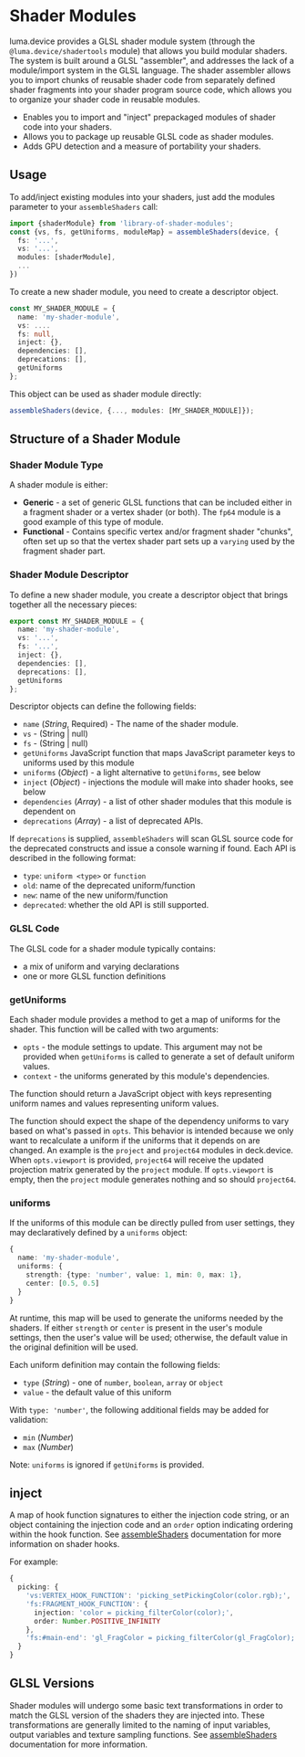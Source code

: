 # Shader Modules

luma.device provides a GLSL shader module system (through the `@luma.device/shadertools` module) that allows you build modular shaders. The system is built around a GLSL "assembler", and addresses the lack of a module/import system in the GLSL language. The shader assembler allows you to import chunks of reusable shader code from separately defined shader fragments into your shader program source code, which allows you to organize your shader code in reusable modules.

- Enables you to import and "inject" prepackaged modules of shader code into your shaders.
- Allows you to package up reusable GLSL code as shader modules.
- Adds GPU detection and a measure of portability your shaders.

## Usage

To add/inject existing modules into your shaders, just add the modules parameter to your `assembleShaders` call:

```typescript
import {shaderModule} from 'library-of-shader-modules';
const {vs, fs, getUniforms, moduleMap} = assembleShaders(device, {
  fs: '...',
  vs: '...',
  modules: [shaderModule],
  ...
})
```

To create a new shader module, you need to create a descriptor object.

```typescript
const MY_SHADER_MODULE = {
  name: 'my-shader-module',
  vs: ....
  fs: null,
  inject: {},
  dependencies: [],
  deprecations: [],
  getUniforms
};
```

This object can be used as shader module directly:

```typescript
assembleShaders(device, {..., modules: [MY_SHADER_MODULE]});
```

## Structure of a Shader Module

### Shader Module Type

A shader module is either:

- **Generic** - a set of generic GLSL functions that can be included either in a fragment shader or a vertex shader (or both). The `fp64` module is a good example of this type of module.
- **Functional** - Contains specific vertex and/or fragment shader "chunks", often set up so that the vertex shader part sets up a `varying` used by the fragment shader part.

### Shader Module Descriptor

To define a new shader module, you create a descriptor object that brings together all the necessary pieces:

```typescript
export const MY_SHADER_MODULE = {
  name: 'my-shader-module',
  vs: '...',
  fs: '...',
  inject: {},
  dependencies: [],
  deprecations: [],
  getUniforms
};
```

Descriptor objects can define the following fields:

- `name` (_String_, Required) - The name of the shader module.
- `vs` - (String | null)
- `fs` - (String | null)
- `getUniforms` JavaScript function that maps JavaScript parameter keys to uniforms used by this module
- `uniforms` (_Object_) - a light alternative to `getUniforms`, see below
- `inject` (_Object_) - injections the module will make into shader hooks, see below
- `dependencies` (_Array_) - a list of other shader modules that this module is dependent on
- `deprecations` (_Array_) - a list of deprecated APIs.

If `deprecations` is supplied, `assembleShaders` will scan GLSL source code for the deprecated constructs and issue a console warning if found. Each API is described in the following format:

- `type`: `uniform <type>` or `function`
- `old`: name of the deprecated uniform/function
- `new`: name of the new uniform/function
- `deprecated`: whether the old API is still supported.

### GLSL Code

The GLSL code for a shader module typically contains:

- a mix of uniform and varying declarations
- one or more GLSL function definitions

### getUniforms

Each shader module provides a method to get a map of uniforms for the shader. This function will be called with two arguments:

- `opts` - the module settings to update. This argument may not be provided when `getUniforms` is called to generate a set of default uniform values.
- `context` - the uniforms generated by this module's dependencies.

The function should return a JavaScript object with keys representing uniform names and values representing uniform values.

The function should expect the shape of the dependency uniforms to vary based on what's passed in `opts`. This behavior is intended because we only want to recalculate a uniform if the uniforms that it depends on are changed. An example is the `project` and `project64` modules in deck.device. When `opts.viewport` is provided, `project64` will receive the updated projection matrix generated by the `project` module. If `opts.viewport` is empty, then the `project` module generates nothing and so should `project64`.

### uniforms

If the uniforms of this module can be directly pulled from user settings, they may declaratively defined by a `uniforms` object:

```typescript
{
  name: 'my-shader-module',
  uniforms: {
    strength: {type: 'number', value: 1, min: 0, max: 1},
    center: [0.5, 0.5]
  }
}
```

At runtime, this map will be used to generate the uniforms needed by the shaders. If either `strength` or `center` is present in the user's module settings, then the user's value will be used; otherwise, the default value in the original definition will be used.

Each uniform definition may contain the following fields:

- `type` (_String_) - one of `number`, `boolean`, `array` or `object`
- `value` - the default value of this uniform

With `type: 'number'`, the following additional fields may be added for validation:

- `min` (_Number_)
- `max` (_Number_)

Note: `uniforms` is ignored if `getUniforms` is provided.

## inject

A map of hook function signatures to either the injection code string, or an object containing the injection code and an `order` option indicating ordering within the hook function. See [assembleShaders](/docs/api-reference/shadertools/assemble-shaders) documentation for more information on shader hooks.

For example:

```typescript
{
  picking: {
    'vs:VERTEX_HOOK_FUNCTION': 'picking_setPickingColor(color.rgb);',
    'fs:FRAGMENT_HOOK_FUNCTION': {
      injection: 'color = picking_filterColor(color);',
      order: Number.POSITIVE_INFINITY
    },
    'fs:#main-end': 'gl_FragColor = picking_filterColor(gl_FragColor);'
  }
}
```

## GLSL Versions

Shader modules will undergo some basic text transformations in order to match the GLSL version of the shaders they are injected into. These transformations are generally limited to the naming of input variables, output variables and texture sampling functions. See [assembleShaders](/docs/api-reference/shadertools/assemble-shaders) documentation for more information.
